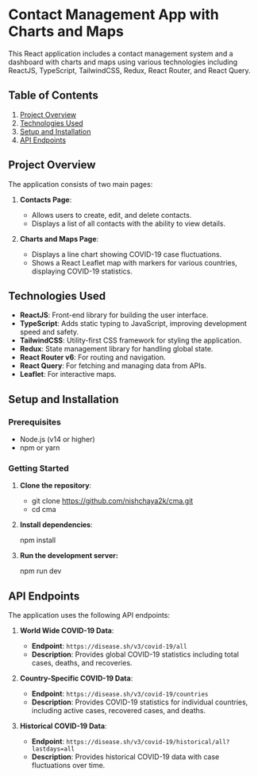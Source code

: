 # Contact Management App with Charts and Maps

This React application includes a contact management system and a dashboard with charts and maps using various technologies including ReactJS, TypeScript, TailwindCSS, Redux, React Router, and React Query.

## Table of Contents

1. [Project Overview](#project-overview)
2. [Technologies Used](#technologies-used)
3. [Setup and Installation](#setup-and-installation)
4. [API Endpoints](#api-endpoints)

## Project Overview

The application consists of two main pages:

1. **Contacts Page**: 
   - Allows users to create, edit, and delete contacts.
   - Displays a list of all contacts with the ability to view details.

2. **Charts and Maps Page**:
   - Displays a line chart showing COVID-19 case fluctuations.
   - Shows a React Leaflet map with markers for various countries, displaying COVID-19 statistics.

## Technologies Used

- **ReactJS**: Front-end library for building the user interface.
- **TypeScript**: Adds static typing to JavaScript, improving development speed and safety.
- **TailwindCSS**: Utility-first CSS framework for styling the application.
- **Redux**: State management library for handling global state.
- **React Router v6**: For routing and navigation.
- **React Query**: For fetching and managing data from APIs.
- **Leaflet**: For interactive maps.

## Setup and Installation

### Prerequisites

- Node.js (v14 or higher)
- npm or yarn

### Getting Started

1. **Clone the repository**:

   - git clone https://github.com/nishchaya2k/cma.git
   - cd cma

2. **Install dependencies**:

   npm install

3. **Run the development server:**

   npm run dev

## API Endpoints

The application uses the following API endpoints:

1. **World Wide COVID-19 Data**:
   - **Endpoint**: `https://disease.sh/v3/covid-19/all`
   - **Description**: Provides global COVID-19 statistics including total cases, deaths, and recoveries.

2. **Country-Specific COVID-19 Data**:
   - **Endpoint**: `https://disease.sh/v3/covid-19/countries`
   - **Description**: Provides COVID-19 statistics for individual countries, including active cases, recovered cases, and deaths.

3. **Historical COVID-19 Data**:
   - **Endpoint**: `https://disease.sh/v3/covid-19/historical/all?lastdays=all`
   - **Description**: Provides historical COVID-19 data with case fluctuations over time.
